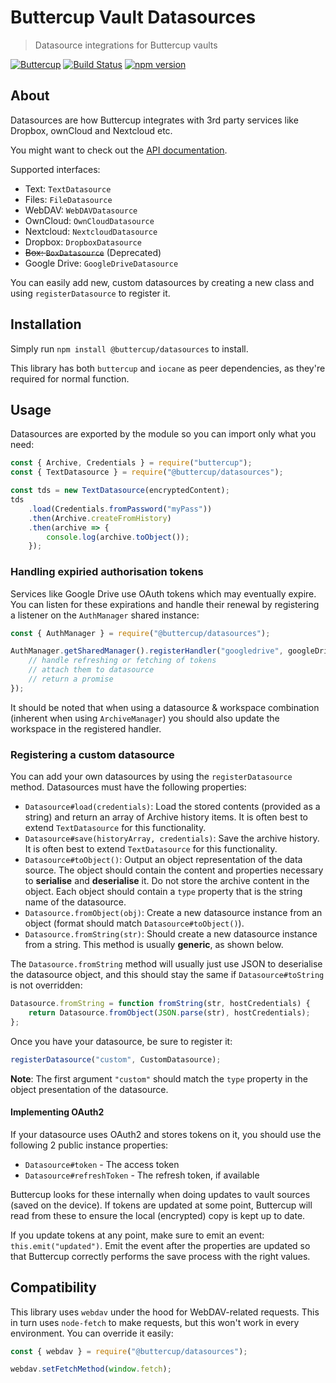 # Buttercup Vault Datasources
> Datasource integrations for Buttercup vaults

[![Buttercup](https://cdn.rawgit.com/buttercup-pw/buttercup-assets/6582a033/badge/buttercup-slim.svg)](https://buttercup.pw) [![Build Status](https://travis-ci.org/buttercup/datasources.svg?branch=master)](https://travis-ci.org/buttercup/datasources) [![npm version](https://badge.fury.io/js/%40buttercup%2Fdatasources.svg)](https://www.npmjs.com/package/@buttercup/datasources)

## About
Datasources are how Buttercup integrates with 3rd party services like Dropbox, ownCloud and Nextcloud etc.

You might want to check out the [API documentation](API.md).

Supported interfaces:
 * Text: `TextDatasource`
 * Files: `FileDatasource`
 * WebDAV: `WebDAVDatasource`
 * OwnCloud: `OwnCloudDatasource`
 * Nextcloud: `NextcloudDatasource`
 * Dropbox: `DropboxDatasource`
 * ~~Box: `BoxDatasource`~~ (Deprecated)
 * Google Drive: `GoogleDriveDatasource`

You can easily add new, custom datasources by creating a new class and using `registerDatasource` to register it.

## Installation
Simply run `npm install @buttercup/datasources` to install.

This library has both `buttercup` and `iocane` as peer dependencies, as they're required for normal function.

## Usage
Datasources are exported by the module so you can import only what you need:

```javascript
const { Archive, Credentials } = require("buttercup");
const { TextDatasource } = require("@buttercup/datasources");

const tds = new TextDatasource(encryptedContent);
tds
    .load(Credentials.fromPassword("myPass"))
    .then(Archive.createFromHistory)
    .then(archive => {
        console.log(archive.toObject());
    });
```

### Handling expiried authorisation tokens
Services like Google Drive use OAuth tokens which may eventually expire. You can listen for these expirations and handle their renewal by registering a listener on the `AuthManager` shared instance:

```javascript
const { AuthManager } = require("@buttercup/datasources");

AuthManager.getSharedManager().registerHandler("googledrive", googleDriveDS => {
    // handle refreshing or fetching of tokens
    // attach them to datasource
    // return a promise
});
```

It should be noted that when using a datasource & workspace combination (inherent when using `ArchiveManager`) you should also update the workspace in the registered handler.

### Registering a custom datasource
You can add your own datasources by using the `registerDatasource` method. Datasources must have the following properties:

 * `Datasource#load(credentials)`: Load the stored contents (provided as a string) and return an array of Archive history items. It is often best to extend `TextDatasource` for this functionality.
 * `Datasource#save(historyArray, credentials)`: Save the archive history. It is often best to extend `TextDatasource` for this functionality.
 * `Datasource#toObject()`: Output an object representation of the data source. The object should contain the content and properties necessary to **serialise** and **deserialise** it. Do not store the archive content in the object. Each object should contain a `type` property that is the string name of the datasource.
 * `Datasource.fromObject(obj)`: Create a new datasource instance from an object (format should match `Datasource#toObject()`).
 * `Datasource.fromString(str)`: Should create a new datasource instance from a string. This method is usually **generic**, as shown below.

The `Datasource.fromString` method will usually just use JSON to deserialise the datasource object, and this should stay the same if `Datasource#toString` is not overridden:

```javascript
Datasource.fromString = function fromString(str, hostCredentials) {
    return Datasource.fromObject(JSON.parse(str), hostCredentials);
};
```

Once you have your datasource, be sure to register it:

```javascript
registerDatasource("custom", CustomDatasource);
```

**Note**: The first argument `"custom"` should match the `type` property in the object presentation of the datasource.

#### Implementing OAuth2
If your datasource uses OAuth2 and stores tokens on it, you should use the following 2 public instance properties:

 * `Datasource#token` - The access token
 * `Datasource#refreshToken` - The refresh token, if available

Buttercup looks for these internally when doing updates to vault sources (saved on the device). If tokens are updated at some point, Buttercup will read from these to ensure the local (encrypted) copy is kept up to date.

If you update tokens at any point, make sure to emit an event: `this.emit("updated")`. Emit the event after the properties are updated so that Buttercup correctly performs the save process with the right values.

## Compatibility
This library uses `webdav` under the hood for WebDAV-related requests. This in turn uses `node-fetch` to make requests, but this won't work in every environment. You can override it easily:

```javascript
const { webdav } = require("@buttercup/datasources");

webdav.setFetchMethod(window.fetch);
```

